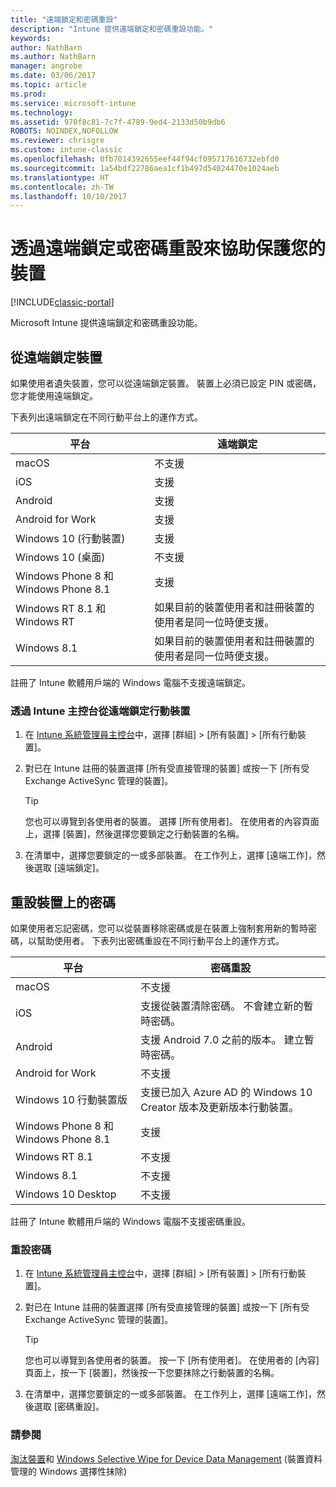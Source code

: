 ```yaml
---
title: "遠端鎖定和密碼重設"
description: "Intune 提供遠端鎖定和密碼重設功能。"
keywords: 
author: NathBarn
ms.author: NathBarn
manager: angrobe
ms.date: 03/06/2017
ms.topic: article
ms.prod: 
ms.service: microsoft-intune
ms.technology: 
ms.assetid: 970f8c81-7c7f-4789-9ed4-2133d50b9db6
ROBOTS: NOINDEX,NOFOLLOW
ms.reviewer: chrisgre
ms.custom: intune-classic
ms.openlocfilehash: 0fb7014392655eef44f94cf095717616732ebfd0
ms.sourcegitcommit: 1a54bdf22786aea1cf1b497d54024470e1024aeb
ms.translationtype: HT
ms.contentlocale: zh-TW
ms.lasthandoff: 10/10/2017
---
```

# <a name="help-protect-your-devices-with-remote-lock-and-passcode-reset"></a>透過遠端鎖定或密碼重設來協助保護您的裝置

[!INCLUDE[classic-portal](../includes/classic-portal.md)]

Microsoft Intune 提供遠端鎖定和密碼重設功能。

## <a name="lock-a-device-remotely"></a>從遠端鎖定裝置
如果使用者遺失裝置，您可以從遠端鎖定裝置。 裝置上必須已設定 PIN 或密碼，您才能使用遠端鎖定。

下表列出遠端鎖定在不同行動平台上的運作方式。

|平台|遠端鎖定|
|------------|---------------|
|macOS|不支援|
|iOS|支援|
|Android|支援|
|Android for Work|支援|
|Windows 10 (行動裝置)|支援|
|Windows 10 (桌面)|不支援|
|Windows Phone 8 和 Windows Phone 8.1|支援|
|Windows RT 8.1 和 Windows RT|如果目前的裝置使用者和註冊裝置的使用者是同一位時便支援。|
|Windows 8.1|如果目前的裝置使用者和註冊裝置的使用者是同一位時便支援。|

註冊了 Intune 軟體用戶端的 Windows 電腦不支援遠端鎖定。

### <a name="lock-a-mobile-device-remotely-through-the-intune-console"></a>透過 Intune 主控台從遠端鎖定行動裝置

1.  在 [Intune 系統管理員主控台](https://manage.microsoft.com/)中，選擇 [群組] &gt; [所有裝置] &gt; [所有行動裝置]。

2.  對已在 Intune 註冊的裝置選擇 [所有受直接管理的裝置] 或按一下 [所有受 Exchange ActiveSync 管理的裝置]。

    > [!TIP]
    > 您也可以導覽到各使用者的裝置。 選擇 [所有使用者]。 在使用者的內容頁面上，選擇 [裝置]，然後選擇您要鎖定之行動裝置的名稱。

3.  在清單中，選擇您要鎖定的一或多部裝置。 在工作列上，選擇 [遠端工作]，然後選取 [遠端鎖定]。

## <a name="reset-the-passcode-on-a-device"></a>重設裝置上的密碼
如果使用者忘記密碼，您可以從裝置移除密碼或是在裝置上強制套用新的暫時密碼，以幫助使用者。 下表列出密碼重設在不同行動平台上的運作方式。

|平台|密碼重設|
|------------|------------------|
|macOS|不支援|
|iOS|支援從裝置清除密碼。 不會建立新的暫時密碼。|
|Android|支援 Android 7.0 之前的版本。 建立暫時密碼。|
|Android for Work|不支援|
|Windows 10 行動裝置版|支援已加入 Azure AD 的 Windows 10 Creator 版本及更新版本行動裝置。|
|Windows Phone 8 和 Windows Phone 8.1|支援|
|Windows RT 8.1|不支援|
|Windows 8.1|不支援|
|Windows 10 Desktop|不支援|

註冊了 Intune 軟體用戶端的 Windows 電腦不支援密碼重設。

### <a name="reset-a-passcode"></a>重設密碼

1.  在 [Intune 系統管理員主控台](https://manage.microsoft.com/)中，選擇 [群組] &gt; [所有裝置] &gt; [所有行動裝置]。

2.  對已在 Intune 註冊的裝置選擇 [所有受直接管理的裝置] 或按一下 [所有受 Exchange ActiveSync 管理的裝置]。

    > [!TIP]
    > 您也可以導覽到各使用者的裝置。 按一下 [所有使用者]。 在使用者的 [內容] 頁面上，按一下 [裝置]，然後按一下您要抹除之行動裝置的名稱。

3.  在清單中，選擇您要鎖定的一或多部裝置。 在工作列上，選擇 [遠端工作]，然後選取 [密碼重設]。


### <a name="see-also"></a>請參閱
[淘汰裝置](retire-devices-from-microsoft-intune-management.md)和 [Windows Selective Wipe for Device Data Management](http://technet.microsoft.com/library/dn486874.aspx) (裝置資料管理的 Windows 選擇性抹除)
